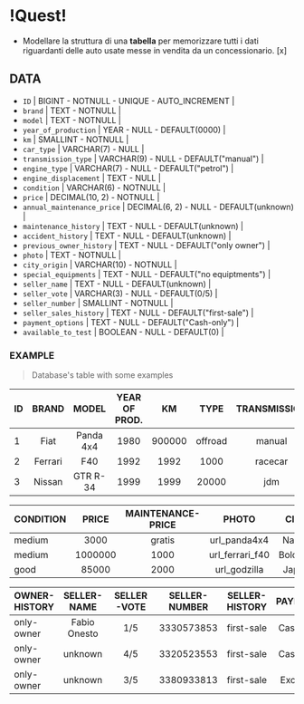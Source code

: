 # !Quest! #

- Modellare la struttura di una **tabella** per memorizzare tutti i dati riguardanti delle auto usate messe in vendita da un concessionario. [x]

## DATA ##

- `ID` | BIGINT - NOTNULL - UNIQUE - AUTO_INCREMENT |
- `brand` | TEXT - NOTNULL |
- `model` | TEXT - NOTNULL |
- `year_of_production` | YEAR - NULL - DEFAULT(0000) |
- `km` | SMALLINT - NOTNULL |
- `car_type` | VARCHAR(7) - NULL |
- `transmission_type` | VARCHAR(9) - NULL - DEFAULT("manual") |
- `engine_type` | VARCHAR(7) - NULL - DEFAULT("petrol") |
- `engine_displacement` | TEXT - NULL |
- `condition` | VARCHAR(6) - NOTNULL |
- `price` | DECIMAL(10, 2) - NOTNULL |
- `annual_maintenance_price` | DECIMAL(6, 2) - NULL - DEFAULT(unknown) |
- `maintenance_history` | TEXT - NULL - DEFAULT(unknown) |
- `accident_history` | TEXT - NULL - DEFAULT(unknown) |
- `previous_owner_history` | TEXT - NULL - DEFAULT("only owner") |
- `photo` | TEXT - NOTNULL |
- `city_origin` | VARCHAR(10) - NOTNULL |
- `special_equipments` | TEXT - NULL - DEFAULT("no equiptments") |
- `seller_name` | TEXT - NULL - DEFAULT(unknown) |
- `seller_vote` | VARCHAR(3) - NULL - DEFAULT(0/5) |
- `seller_number` | SMALLINT - NOTNULL |
- `seller_sales_history` | TEXT - NULL - DEFAULT("first-sale") |
- `payment_options` | TEXT - NULL - DEFAULT("Cash-only") |
- `available_to_test` | BOOLEAN - NULL - DEFAULT(0) |

### EXAMPLE ### 
>Database's table with some examples

|  ID  |  BRAND  |  MODEL  |  YEAR OF PROD.  |  KM  |  TYPE  |  TRANSMISSION  |  ENGINE  |  ENGINE-DISPL.  |
|:-----|:--------:|:------:|:------:|:------:|:------:|:------:|:------:|------:|
|  1 |  Fiat  |  Panda 4x4  |  1980  |  900000  |  offroad  |  manual  |  madonne  |  1100 fire  |
|  2  |  Ferrari  |  F40  |  1992  |  1992  |  1000  |  racecar  |  manual  |  petrol  |  2,936 cc (2.9 L) twin-turbocharged V8  |
|  3  |  Nissan  |  GTR R-34  |  1999  |  1999  |  20000  |  jdm  |  manual  |  petrol  |  2.6 L twin-turbocharged RB26DETT I6  |

|  CONDITION  |  PRICE  |  MAINTENANCE-PRICE  |  PHOTO  |  CITY  |  EQUIPMENTS  |  MAINTENANCE-PRICE  |  MAINTENANCE-HISTORY  |  ACCIDENT-HISTORY  |
|:-----|:--------:|:------:|:------:|:------:|:------:|:------:|:------:|------:|
|  medium  |  3000  |  gratis  |  url_panda4x4  |  Napoli  |  Maria Teresa  |  unknown  |  unknown  |  unknown  |
|  medium  |  1000000  |  1000  |  url_ferrari_f40  |  Bologna  |  None  |  unknown  |  unknown  |  unknown  |
|  good  |  85000  |  2000  |  url_godzilla  |  Japan  |  None  |  unknown  |  unknown  |  unknown  |


|  OWNER-HISTORY  |  SELLER-NAME  |  SELLER-VOTE  |  SELLER-NUMBER  |  SELLER-HISTORY  |  PAYMENTS  |  TEST  |
|:-----|:--------:|:--------:|:------:|:------:|:------:|------:|
|  only-owner  |  Fabio Onesto  |  1/5  |  3330573853  |  first-sale  |  Cash-only  |  false  |
|  only-owner  |  unknown  |  4/5  |  3320523553  |  first-sale  |  Cash/Card  |  true  |
|  only-owner  |  unknown  |  3/5  |  3380933813  |  first-sale  |  Exchange  |  true  |
